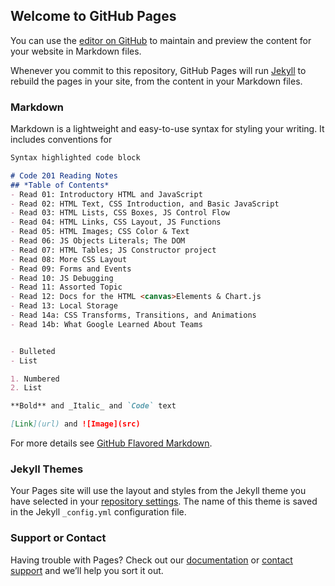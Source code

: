 ## Welcome to GitHub Pages

You can use the [editor on GitHub](https://github.com/abshrestha312/abshrestha312.github.io-reading-notes/edit/gh-pages/index.md) to maintain and preview the content for your website in Markdown files.

Whenever you commit to this repository, GitHub Pages will run [Jekyll](https://jekyllrb.com/) to rebuild the pages in your site, from the content in your Markdown files.

### Markdown

Markdown is a lightweight and easy-to-use syntax for styling your writing. It includes conventions for

```markdown
Syntax highlighted code block

# Code 201 Reading Notes
## *Table of Contents*
- Read 01: Introductory HTML and JavaScript
- Read 02: HTML Text, CSS Introduction, and Basic JavaScript
- Read 03: HTML Lists, CSS Boxes, JS Control Flow
- Read 04: HTML Links, CSS Layout, JS Functions
- Read 05: HTML Images; CSS Color & Text
- Read 06: JS Objects Literals; The DOM
- Read 07: HTML Tables; JS Constructor project
- Read 08: More CSS Layout
- Read 09: Forms and Events
- Read 10: JS Debugging
- Read 11: Assorted Topic
- Read 12: Docs for the HTML <canvas>Elements & Chart.js
- Read 13: Local Storage
- Read 14a: CSS Transforms, Transitions, and Animations
- Read 14b: What Google Learned About Teams


- Bulleted
- List

1. Numbered
2. List

**Bold** and _Italic_ and `Code` text

[Link](url) and ![Image](src)
```

For more details see [GitHub Flavored Markdown](https://guides.github.com/features/mastering-markdown/).

### Jekyll Themes

Your Pages site will use the layout and styles from the Jekyll theme you have selected in your [repository settings](https://github.com/abshrestha312/abshrestha312.github.io-reading-notes/settings/pages). The name of this theme is saved in the Jekyll `_config.yml` configuration file.

### Support or Contact

Having trouble with Pages? Check out our [documentation](https://docs.github.com/categories/github-pages-basics/) or [contact support](https://support.github.com/contact) and we’ll help you sort it out.
